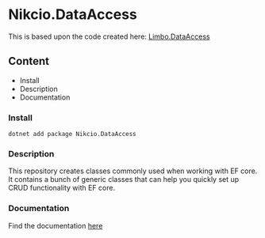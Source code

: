 # Nikcio.DataAccess

This is based upon the code created here: [Limbo.DataAccess](https://github.com/limbo-works/Limbo.Umbraco.Subscriptions/tree/f04212f49620b34aa3ed7161f3558d17fda6efa1/src/Limbo.DataAccess)

## Content

- Install
- Description
- Documentation

### Install
```
dotnet add package Nikcio.DataAccess
```

### Description
This repository creates classes commonly used when working with EF core. It contains a bunch of generic classes that can help you quickly set up CRUD functionality with EF core.

### Documentation

Find the documentation [here](./docs/index.md)